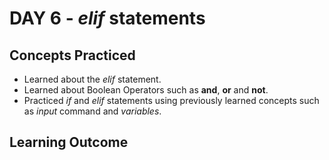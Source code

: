 # DAY 6 - _elif_ statements

## Concepts Practiced
- Learned about the _elif_ statement.
- Learned about Boolean Operators such as **and**, **or** and **not**.
- Practiced _if_ and _elif_ statements using previously learned concepts such as _input_ command and _variables_.

## Learning Outcome
